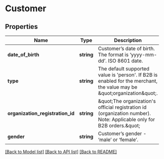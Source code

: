 # Customer

## Properties
Name | Type | Description | Notes
------------ | ------------- | ------------- | -------------
**date_of_birth** | **string** | Customer’s date of birth. The format is ‘yyyy-mm-dd’. ISO 8601 date. | [optional] 
**type** | **string** | The default supported value is &#39;person&#39;. If B2B is enabled for the merchant, the value may be \&quot;organization\&quot;. | [optional] 
**organization_registration_id** | **string** | \&quot;The organization&#39;s official registration id (organization number).  Note: Applicable only for B2B orders.\&quot; | [optional] 
**gender** | **string** | Customer’s gender - ‘male’ or ‘female’. | [optional] 

[[Back to Model list]](../README.md#documentation-for-models) [[Back to API list]](../README.md#documentation-for-api-endpoints) [[Back to README]](../README.md)


